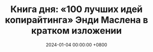 ---
title: "Книга дня: «100 лучших идей копирайтинга» Энди Маслена в кратком изложении"
description: >-
  Откройте для себя силу слов с книгой «100 лучших идей копирайтинга» Энди Маслена — практическим и вдохновляющим руководством по эффективному написанию текстов. 
  Узнайте проверенные техники создания убедительных текстов, которые находят отклик у читателей и стимулируют к действию. 
  Изучите советы опытного копирайтера о том, как понимать аудиторию, строить аргументы и писать в разных стилях.
  Вдохновляйтесь примерами успешных рекламных кампаний и поднимайте навыки копирайтинга на новый уровень.
date: 2024-01-04 00:00:00 +0800
categories: [Мышление, Конспекты-книг]
tags:
  [
    энди-маслен,
    100-лучших-идей-копирайтинга,
    советы-по-копирайтингу,
    маркетинг,
    реклама,
    убеждающее-письмо,
    контент-маркетинг,
    креативное-мышление,
    продающие-тексты,
    директ-маркетинг,
    техники-копирайтинга,
    заголовки,
    призыв-к-действию,
    сторителлинг,
    рекламные-кампании,
    цифровой-маркетинг,
    оптимизация-конверсий,
    книги-энди-маслена,
    эффективная-реклама
  ]
image: 
alt: 'Книга дня: «100 лучших идей копирайтинга» Энди Маслена в кратком изложении'
fallback:
  -
  # URL резервного изображения
  -
  # URL резервного изображения
---